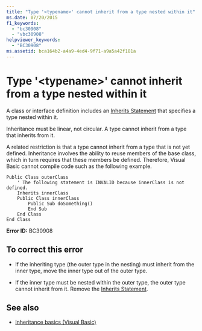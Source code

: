 ```yaml
---
title: "Type '<typename>' cannot inherit from a type nested within it"
ms.date: 07/20/2015
f1_keywords: 
  - "bc30908"
  - "vbc30908"
helpviewer_keywords: 
  - "BC30908"
ms.assetid: bca164b2-a4a9-4ed4-9f71-a9a5a42f181a
---
```

# Type '\<typename>' cannot inherit from a type nested within it
A class or interface definition includes an [Inherits Statement](../../visual-basic/language-reference/statements/inherits-statement.md) that specifies a type nested within it.  
  
 Inheritance must be linear, not circular. A type cannot inherit from a type that inherits from it.  
  
 A related restriction is that a type cannot inherit from a type that is not yet defined. Inheritance involves the ability to reuse members of the base class, which in turn requires that these members be defined. Therefore, Visual Basic cannot compile code such as the following example.  
  
```  
Public Class outerClass  
    ' The following statement is INVALID because innerClass is not defined.  
    Inherits innerClass  
    Public Class innerClass  
        Public Sub doSomething()  
        End Sub  
    End Class  
End Class  
```  
  
 **Error ID:** BC30908  
  
## To correct this error  
  
-   If the inheriting type (the outer type in the nesting) must inherit from the inner type, move the inner type out of the outer type.  
  
-   If the inner type must be nested within the outer type, the outer type cannot inherit from it. Remove the [Inherits Statement](../../visual-basic/language-reference/statements/inherits-statement.md).  
  
## See also
- [Inheritance basics (Visual Basic)](~/docs/visual-basic/programming-guide/language-features/objects-and-classes/inheritance-basics.md)

